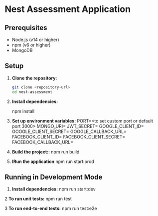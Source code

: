 # Nest Assessment Application

## Prerequisites

- Node.js (v14 or higher)
- npm (v6 or higher)
- MongoDB

## Setup

1. **Clone the repository:**

   ```sh
   git clone <repository-url>
   cd nest-assessment

   ```

2. **Install dependencies:**

   npm install

3. **Set up environment variables:**
   PORT=<to set custom port or default port 3000>
   MONGO_URI=<your-mongodb-uri>
   JWT_SECRET=<your-jwt-secret>
   GOOGLE_CLIENT_ID=<your-google-client-id>
   GOOGLE_CLIENT_SECRET=<your-google-client-secret>
   GOOGLE_CALLBACK_URL=<your-google-callback-url>
   FACEBOOK_CLIENT_ID=<your-facebook-client-id>
   FACEBOOK_CLIENT_SECRET=<your-facebook-client-secret>
   FACEBOOK_CALLBACK_URL=<your-facebook-callback-url>

4. **Build the project::**
   npm run build

5. **IRun the application**
   npm run start:prod

## Running in Development Mode

1. **Install dependencies:**
   npm run start:dev

2 **To run unit tests:**
npm run test

3 **To run end-to-end tests:**
npm run test:e2e
